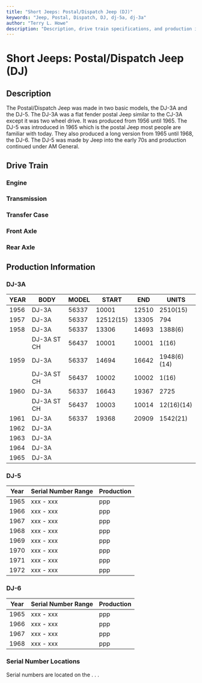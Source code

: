 ```yaml
---
title: "Short Jeeps: Postal/Dispatch Jeep (DJ)"
keywords: "Jeep, Postal, Dispatch, DJ, dj-5a, dj-3a"
author: "Terry L. Howe"
description: "Description, drive train specifications, and production information for the Jeep Postal/Dispatch Jeep (DJ)"
---
```


# Short Jeeps: Postal/Dispatch Jeep (DJ)

## Description

The Postal/Dispatch Jeep was made in two basic models, the
DJ-3A and the DJ-5.  The DJ-3A was a flat fender postal Jeep
similar to the CJ-3A except it was two wheel drive.  It was
produced from 1956 until 1965.  The DJ-5 was introduced in 1965
which is the postal Jeep most people are familiar with today.
They also produced a long version from 1965 until 1968, the
DJ-6.  The DJ-5 was made by Jeep into the early 70s and production
continued under AM General.

## Drive Train

### Engine

### Transmission

### Transfer Case

### Front Axle

### Rear Axle

## Production Information

### DJ-3A

[](/history/index.html#15)
[](/history/index.html#15)
[](/history/index.html#6)
[](/history/index.html#16)
[](/history/index.html#6)[](/history/index.html#14)
[](/history/index.html#16)

[](/history/index.html#16)[](/history/index.html#14)
[](/history/index.html#21)

| YEAR | BODY | MODEL | START | END | UNITS |
| --- | --- | --- | --- | --- | --- |
| 1956 | DJ-3A | 56337 | 10001 | 12510 | 2510(15) |
| 1957 | DJ-3A | 56337 | 12512(15) | 13305 | 794 |
| 1958 | DJ-3A | 56337 | 13306 | 14693 | 1388(6) |
|  | DJ-3A ST CH | 56437 | 10001 | 10001 | 1(16) |
| 1959 | DJ-3A | 56337 | 14694 | 16642 | 1948(6)(14) |
|  | DJ-3A ST CH | 56437 | 10002 | 10002 | 1(16) |
| 1960 | DJ-3A | 56337 | 16643 | 19367 | 2725 |
|  | DJ-3A ST CH | 56437 | 10003 | 10014 | 12(16)(14) |
| 1961 | DJ-3A | 56337 | 19368 | 20909 | 1542(21) |
| 1962 | DJ-3A |  |  |  |  |
| 1963 | DJ-3A |  |  |  |  |
| 1964 | DJ-3A |  |  |  |  |
| 1965 | DJ-3A |  |  |  |  |

### DJ-5

| Year | Serial Number Range | Production |
| --- | --- | --- |
| 1965 | xxx - xxx | ppp |
| 1966 | xxx - xxx | ppp |
| 1967 | xxx - xxx | ppp |
| 1968 | xxx - xxx | ppp |
| 1969 | xxx - xxx | ppp |
| 1970 | xxx - xxx | ppp |
| 1971 | xxx - xxx | ppp |
| 1972 | xxx - xxx | ppp |

### DJ-6

| Year | Serial Number Range | Production |
| --- | --- | --- |
| 1965 | xxx - xxx | ppp |
| 1966 | xxx - xxx | ppp |
| 1967 | xxx - xxx | ppp |
| 1968 | xxx - xxx | ppp |

### Serial Number Locations

Serial numbers are located on the . . .
